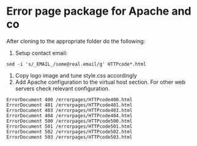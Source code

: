 # Error page package for Apache and co

After cloning to the appropriate folder do the following:

1. Setup contact email: 
```
sed -i 's/_EMAIL_/some@real.email/g' HTTPcode*.html
```
1. Copy logo image and tune style.css accordingly
1. Add Apache configuration to the virtual host section. For other web servers check relevant configuration.

```ApacheConf
ErrorDocument 400 /errorpages/HTTPcode400.html
ErrorDocument 401 /errorpages/HTTPcode401.html
ErrorDocument 403 /errorpages/HTTPcode403.html
ErrorDocument 404 /errorpages/HTTPcode404.html
ErrorDocument 500 /errorpages/HTTPcode500.html
ErrorDocument 501 /errorpages/HTTPcode501.html
ErrorDocument 502 /errorpages/HTTPcode502.html
ErrorDocument 503 /errorpages/HTTPcode503.html
```
